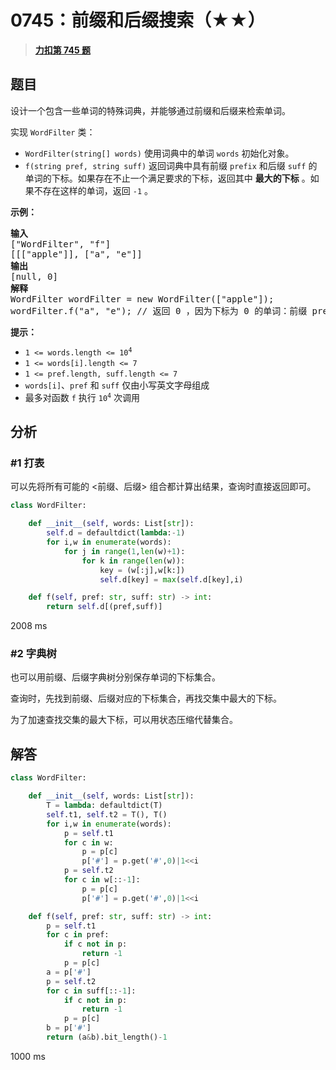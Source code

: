 # 0745：前缀和后缀搜索（★★）


> <u>**[力扣第 745 题](https://leetcode.cn/problems/prefix-and-suffix-search/)**</u>

## 题目

<p>设计一个包含一些单词的特殊词典，并能够通过前缀和后缀来检索单词。</p>

<p>实现 <code>WordFilter</code> 类：</p>

<ul>
<li><code>WordFilter(string[] words)</code> 使用词典中的单词 <code>words</code> 初始化对象。</li>
<li><code>f(string pref, string suff)</code> 返回词典中具有前缀 <code>prefix</code> 和后缀 <code>suff</code> 的单词的下标。如果存在不止一个满足要求的下标，返回其中 <strong>最大的下标</strong> 。如果不存在这样的单词，返回 <code>-1</code> 。</li>
</ul>



<p><strong>示例：</strong></p>

<pre>
<strong>输入</strong>
["WordFilter", "f"]
[[["apple"]], ["a", "e"]]
<strong>输出</strong>
[null, 0]
<strong>解释</strong>
WordFilter wordFilter = new WordFilter(["apple"]);
wordFilter.f("a", "e"); // 返回 0 ，因为下标为 0 的单词：前缀 prefix = "a" 且 后缀 suff = "e" 。
</pre>


<p><strong>提示：</strong></p>

<ul>
<li><code>1 &lt;= words.length &lt;= 10<sup>4</sup></code></li>
<li><code>1 &lt;= words[i].length &lt;= 7</code></li>
<li><code>1 &lt;= pref.length, suff.length &lt;= 7</code></li>
<li><code>words[i]</code>、<code>pref</code> 和 <code>suff</code> 仅由小写英文字母组成</li>
<li>最多对函数 <code>f</code> 执行 <code>10<sup>4</sup></code> 次调用</li>
</ul>


## 分析

### #1 打表

可以先将所有可能的 <前缀、后缀> 组合都计算出结果，查询时直接返回即可。

```python
class WordFilter:

    def __init__(self, words: List[str]):
        self.d = defaultdict(lambda:-1)
        for i,w in enumerate(words):
            for j in range(1,len(w)+1):
                for k in range(len(w)):
                    key = (w[:j],w[k:])
                    self.d[key] = max(self.d[key],i)

    def f(self, pref: str, suff: str) -> int:
        return self.d[(pref,suff)]
```
2008 ms

### #2 字典树

也可以用前缀、后缀字典树分别保存单词的下标集合。

查询时，先找到前缀、后缀对应的下标集合，再找交集中最大的下标。

为了加速查找交集的最大下标，可以用状态压缩代替集合。

## 解答


```python
class WordFilter:

    def __init__(self, words: List[str]):
        T = lambda: defaultdict(T)
        self.t1, self.t2 = T(), T()
        for i,w in enumerate(words):
            p = self.t1
            for c in w:
                p = p[c]
                p['#'] = p.get('#',0)|1<<i
            p = self.t2
            for c in w[::-1]:
                p = p[c]
                p['#'] = p.get('#',0)|1<<i

    def f(self, pref: str, suff: str) -> int:
        p = self.t1
        for c in pref:
            if c not in p:
                return -1
            p = p[c]
        a = p['#']
        p = self.t2
        for c in suff[::-1]:
            if c not in p:
                return -1
            p = p[c]
        b = p['#']
        return (a&b).bit_length()-1
```
1000 ms

